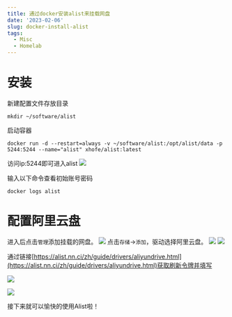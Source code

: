 ```yaml
---
title: 通过docker安装alist来挂载网盘
date: '2023-02-06'
slug: docker-install-alist
tags:
  - Misc
  - Homelab
---
```


# 安装
新建配置文件存放目录
```shell
mkdir ~/software/alist
```
启动容器
```shell
docker run -d --restart=always -v ~/software/alist:/opt/alist/data -p 5244:5244 --name="alist" xhofe/alist:latest
```

访问ip:5244即可进入alist
![](https://blog-oss-1252232218.cos.ap-beijing.myqcloud.com/fix-dir/TemporaryItems/NSIRD_screencaptureui_a6MzTC/2023/02/06/16-41-34-0f74b85b27b985bf47928c46816ea009-1f25bf.png)

输入以下命令查看初始账号密码
```shell
docker logs alist
```


# 配置阿里云盘


进入后点击`管理`添加挂载的网盘。
![](https://blog-oss-1252232218.cos.ap-beijing.myqcloud.com/fix-dir/star5o/Desktop/2023/02/06/16-47-06-4edcd86b015455f266a5111d78dce6e9-a6360e.png)
点击`存储`->`添加`，驱动选择阿里云盘。
![](https://blog-oss-1252232218.cos.ap-beijing.myqcloud.com/fix-dir/star5o/Desktop/2023/02/06/16-48-57-c019b443fcc1d25ee72a581868cdc4c1-49267a.png)
![](https://blog-oss-1252232218.cos.ap-beijing.myqcloud.com/fix-dir/star5o/Desktop/2023/02/06/16-51-30-822037316ec975b02ef413a579767717-866a81.png)

通过链接[https://alist.nn.ci/zh/guide/drivers/aliyundrive.html](https://alist.nn.ci/zh/guide/drivers/aliyundrive.html)获取刷新令牌并填写

![](https://blog-oss-1252232218.cos.ap-beijing.myqcloud.com/fix-dir/star5o/Desktop/2023/02/06/16-54-50-1a8947220eb76298f45938d6d672131d-f4d67e.png)

![](https://blog-oss-1252232218.cos.ap-beijing.myqcloud.com/fix-dir/star5o/Desktop/2023/02/06/17-05-20-5a9b37d18edc45c566ab9e3606691f10-04ac1d.png)

接下来就可以愉快的使用Alist啦！

